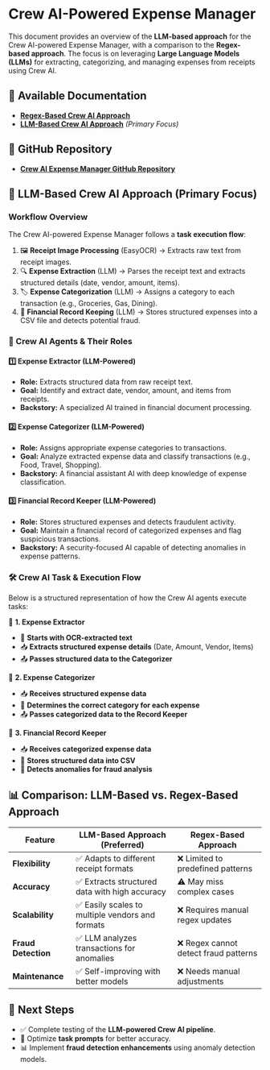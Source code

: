 # Crew AI-Powered Expense Manager

This document provides an overview of the **LLM-based approach** for the Crew AI-powered Expense Manager, with a comparison to the **Regex-based approach**. The focus is on leveraging **Large Language Models (LLMs)** for extracting, categorizing, and managing expenses from receipts using Crew AI.

## 📂 Available Documentation

- **[Regex-Based Crew AI Approach](ocr-regex\crew-openai-receipt-organizer-ocr-regex.md)**
- **[LLM-Based Crew AI Approach](ocr-crewai-llm\crew-openai-receipt-organizer-llm.md)** *(Primary Focus)*

## 🔗 GitHub Repository

- **[Crew AI Expense Manager GitHub Repository](https://github.com/yourrepo/crew-ai-expense-manager)**

## 🔹 LLM-Based Crew AI Approach (Primary Focus)

### **Workflow Overview**

The Crew AI-powered Expense Manager follows a **task execution flow**:

1. 🖼 **Receipt Image Processing** (EasyOCR) → Extracts raw text from receipt images.
2. 🔍 **Expense Extraction** (LLM) → Parses the receipt text and extracts structured details (date, vendor, amount, items).
3. 🏷 **Expense Categorization** (LLM) → Assigns a category to each transaction (e.g., Groceries, Gas, Dining).
4. 💾 **Financial Record Keeping** (LLM) → Stores structured expenses into a CSV file and detects potential fraud.

### **👥 Crew AI Agents & Their Roles**

#### **1️⃣ Expense Extractor (LLM-Powered)**

- **Role:** Extracts structured data from raw receipt text.
- **Goal:** Identify and extract date, vendor, amount, and items from receipts.
- **Backstory:** A specialized AI trained in financial document processing.

#### **2️⃣ Expense Categorizer (LLM-Powered)**

- **Role:** Assigns appropriate expense categories to transactions.
- **Goal:** Analyze extracted expense data and classify transactions (e.g., Food, Travel, Shopping).
- **Backstory:** A financial assistant AI with deep knowledge of expense classification.

#### **3️⃣ Financial Record Keeper (LLM-Powered)**

- **Role:** Stores structured expenses and detects fraudulent activity.
- **Goal:** Maintain a financial record of categorized expenses and flag suspicious transactions.
- **Backstory:** A security-focused AI capable of detecting anomalies in expense patterns.

### **🛠 Crew AI Task & Execution Flow**

Below is a structured representation of how the Crew AI agents execute tasks:

📌 **1. Expense Extractor**
   - 🏁 **Starts with OCR-extracted text**
   - 📥 **Extracts structured expense details** (Date, Amount, Vendor, Items)
   - 📤 **Passes structured data to the Categorizer**

📌 **2. Expense Categorizer**
   - 📥 **Receives structured expense data**
   - 🎯 **Determines the correct category for each expense**
   - 📤 **Passes categorized data to the Record Keeper**

📌 **3. Financial Record Keeper**
   - 📥 **Receives categorized expense data**
   - 💾 **Stores structured data into CSV**
   - 🚨 **Detects anomalies for fraud analysis**

## 📊 **Comparison: LLM-Based vs. Regex-Based Approach**

| Feature             | LLM-Based Approach (Preferred)                  | Regex-Based Approach                 |
| ------------------- | ----------------------------------------------- | ------------------------------------ |
| **Flexibility**     | ✅ Adapts to different receipt formats           | ❌ Limited to predefined patterns     |
| **Accuracy**        | ✅ Extracts structured data with high accuracy   | ⚠️ May miss complex cases            |
| **Scalability**     | ✅ Easily scales to multiple vendors and formats | ❌ Requires manual regex updates      |
| **Fraud Detection** | ✅ LLM analyzes transactions for anomalies       | ❌ Regex cannot detect fraud patterns |
| **Maintenance**     | ✅ Self-improving with better models             | ❌ Needs manual adjustments           |

## **📜 Next Steps**

- ✅ Complete testing of the **LLM-powered Crew AI pipeline**.
- 🚀 Optimize **task prompts** for better accuracy.
- 📊 Implement **fraud detection enhancements** using anomaly detection models.

